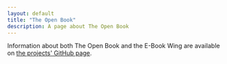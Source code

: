 ```yaml
---
layout: default
title: "The Open Book"
description: A page about The Open Book
---
```


Information about both The Open Book and the E-Book Wing are available on [the projects' GitHub page](https://github.com/joeycastillo/The-Open-Book).